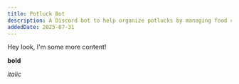 ```yaml
---
title: Potluck Bot
description: A Discord bot to help organize potlucks by managing food contributions and preferences.
addedDate: 2025-07-31
---
```


Hey look, I'm some more content!

**bold**

_italic_
